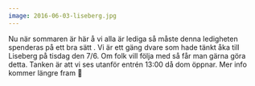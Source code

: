 ```yaml
---
image: 2016-06-03-liseberg.jpg
---
```

Nu när sommaren är här å vi alla är lediga så måste denna ledigheten spenderas på ett bra sätt . Vi är ett gäng dvare som hade tänkt åka till Liseberg på tisdag den 7/6. Om folk vill följa med så får man gärna göra detta. Tanken är att vi ses utanför entrén 13:00 då dom öppnar. Mer info kommer längre fram 🎪